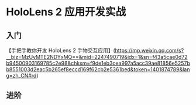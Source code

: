 # HoloLens 2 应用开发实战

## 入门

【手把手教你开发 HoloLens 2 手物交互应用】(https://mp.weixin.qq.com/s?__biz=MzUyMTE2NDYxMQ==&mid=2247490719&idx=1&sn=f43a5cae0d72b94500903169785c2e98&chksm=f9de1eb3cea997a5acc39ae81856e5257bb8551003d2eac5b265ef8eccd169f62cb2e5361bed&token=1401874789&lang=zh_CN#rd)

## 进阶


